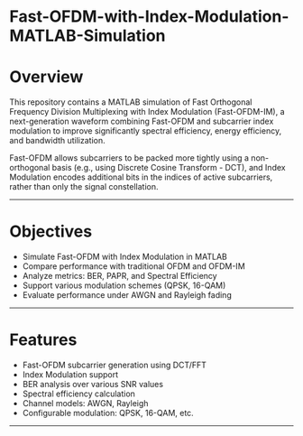 # Fast-OFDM-with-Index-Modulation-MATLAB-Simulation

# Overview

This repository contains a MATLAB simulation of Fast Orthogonal Frequency Division Multiplexing with Index Modulation (Fast-OFDM-IM), a next-generation waveform combining Fast-OFDM and subcarrier index modulation to improve significantly spectral efficiency, energy efficiency, and bandwidth utilization.

Fast-OFDM allows subcarriers to be packed more tightly using a non-orthogonal basis (e.g., using Discrete Cosine Transform - DCT), and Index Modulation encodes additional bits in the indices of active subcarriers, rather than only the signal constellation.

---

# Objectives

- Simulate Fast-OFDM with Index Modulation in MATLAB
- Compare performance with traditional OFDM and OFDM-IM
- Analyze metrics: BER, PAPR, and Spectral Efficiency
- Support various modulation schemes (QPSK, 16-QAM)
- Evaluate performance under AWGN and Rayleigh fading

---

# Features

- Fast-OFDM subcarrier generation using DCT/FFT
- Index Modulation support
- BER analysis over various SNR values
- Spectral efficiency calculation
- Channel models: AWGN, Rayleigh
- Configurable modulation: QPSK, 16-QAM, etc.

---


